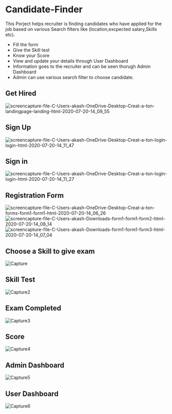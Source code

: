 # Candidate-Finder

This Porject helps recruiter is finding candidates who have applied for the job based on various Search filters like (location,excpected salary,Skills etc).

* Fill the form
* Give the Skill test
* Know your Score
* View and update your details through User Dashboard
* Information goes to the recruiter and can be seen thorugh Admin Dashboard
* Admin can use various search filter to choose candidate.


## Get Hired
![screencapture-file-C-Users-akash-OneDrive-Desktop-Creat-a-ton-landingpage-landing-html-2020-07-20-14_09_55](https://user-images.githubusercontent.com/58200628/87960718-57035300-cad2-11ea-92ee-a12d817a952b.png)
## Sign Up
![screencapture-file-C-Users-akash-OneDrive-Desktop-Creat-a-ton-login-login-html-2020-07-20-14_11_47](https://user-images.githubusercontent.com/58200628/87960758-62ef1500-cad2-11ea-9ab2-5664bbed316d.png)
## Sign in
![screencapture-file-C-Users-akash-OneDrive-Desktop-Creat-a-ton-login-login-html-2020-07-20-14_11_27](https://user-images.githubusercontent.com/58200628/87960747-5ff42480-cad2-11ea-9231-a73557adc51a.png)
## Registration Form
![screencapture-file-C-Users-akash-OneDrive-Desktop-Creat-a-ton-forms-form1-form1-html-2020-07-20-14_06_26](https://user-images.githubusercontent.com/58200628/87960690-4b179100-cad2-11ea-88b2-dc6ec3ff7079.png)
![screencapture-file-C-Users-akash-Downloads-form1-form1-form2-html-2020-07-20-14_08_14](https://user-images.githubusercontent.com/58200628/87960768-65ea0580-cad2-11ea-8768-8f7e185a6542.png)
![screencapture-file-C-Users-akash-Downloads-form1-form1-form3-html-2020-07-20-14_07_04](https://user-images.githubusercontent.com/58200628/87960650-3d620b80-cad2-11ea-88fc-2ed4ca9021cf.png)
## Choose a Skill to give exam
![Capture](https://user-images.githubusercontent.com/58200628/87963179-eeb67080-cad5-11ea-971a-2ab88a441487.png)
## Skill Test
![Capture2](https://user-images.githubusercontent.com/58200628/87963133-e2caae80-cad5-11ea-85dd-416aff166f8f.png)
## Exam Completed
![Capture3](https://user-images.githubusercontent.com/58200628/87963139-e52d0880-cad5-11ea-824e-52eae48410ba.png)
## Score
![Capture4](https://user-images.githubusercontent.com/58200628/87963144-e65e3580-cad5-11ea-91b6-ee3748091c43.png)
## Admin Dashboard
![Capture5](https://user-images.githubusercontent.com/58200628/87963150-e6f6cc00-cad5-11ea-88f4-33b48bae1593.png)
## User Dashboard
![Capture6](https://user-images.githubusercontent.com/58200628/87963161-e9f1bc80-cad5-11ea-90f2-d7eb9541fca8.png)

